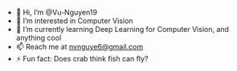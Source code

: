 - 👋 Hi, I’m @Vu-Nguyen19
- 👀 I’m interested in Computer Vision
- 🌱 I’m currently learning Deep Learning for Computer Vision, and anything cool
- 📫 Reach me at nvnguye6@gmail.com 
- ⚡ Fun fact: Does crab think fish can fly?

<!---
Vu-Nguyen19/Vu-Nguyen19 is a ✨ special ✨ repository because its `README.md` (this file) appears on your GitHub profile.
You can click the Preview link to take a look at your changes.
--->

